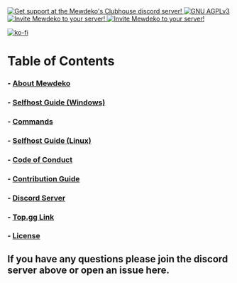 <a href="https://discord.gg/mewdeko">
        <img src="https://discordapp.com/api/guilds/843489716674494475/widget.png" alt="Get support at the Mewdeko's Clubhouse discord server!">
    </a>
    <a href="https://opensource.org/licenses/AGPL-3.0">
        <img src="https://img.shields.io/badge/license-AGPLv3-pink" alt="GNU AGPLv3">
    </a>
    <a href="https://discord.com/oauth2/authorize?client_id=752236274261426212&scope=bot&permissions=66186303">
        <img src="https://img.shields.io/badge/discord-add%20mewdeko!-pink" alt="Invite Mewdeko to your server!">
    </a>
    <a href="https://top.gg/bot/752236274261426212">
        <img src="https://img.shields.io/badge/top.gg-mewdeko%20nya~-pink" alt="Invite Mewdeko to your server!">
</a>

[![ko-fi](https://ko-fi.com/img/githubbutton_sm.svg)](https://ko-fi.com/B0B03QN1K)

# Table of Contents
### - [About Mewdeko](About-Mewdeko.md)
### - [Selfhost Guide (Windows)](Selfhost-Windows.md)
### - [Commands](https://mewdeko.tech/commands)
### - [Selfhost Guide (Linux)](Selfhost-Linux.md)
### - [Code of Conduct](CODE_OF_CONDUCT.md)
### - [Contribution Guide](CONTRIBUTING.md)
### - [Discord Server](https://discord.gg/mewdeko)
### - [Top.gg Link](https://top.gg/bot/752236274261426212)
### - [License](LICENSE.md)

## If you have any questions please join the discord server above or open an issue here.
